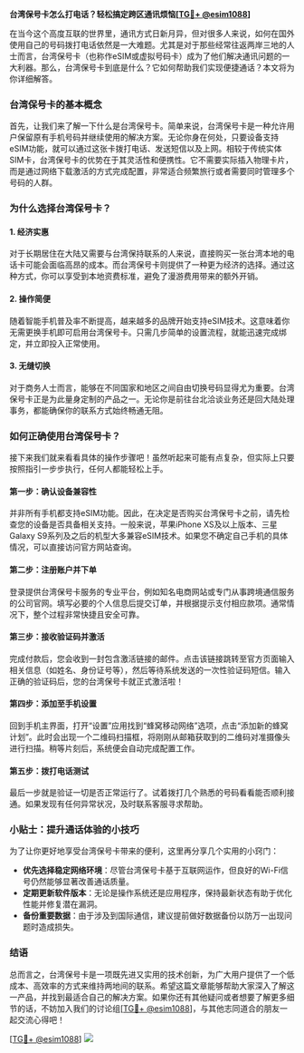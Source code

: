 **台湾保号卡怎么打电话？轻松搞定跨区通讯烦恼[[TG💪+ @esim1088](https://t.me/s/esim1088)]**

在当今这个高度互联的世界里，通讯方式日新月异，但对很多人来说，如何在国外使用自己的号码拨打电话依然是一大难题。尤其是对于那些经常往返两岸三地的人士而言，台湾保号卡（也称作eSIM或虚拟号码卡）成为了他们解决通讯问题的一大利器。那么，台湾保号卡到底是什么？它如何帮助我们实现便捷通话？本文将为你详细解答。

### 台湾保号卡的基本概念

首先，让我们来了解一下什么是台湾保号卡。简单来说，台湾保号卡是一种允许用户保留原有手机号码并继续使用的解决方案。无论你身在何处，只要设备支持eSIM功能，就可以通过这张卡拨打电话、发送短信以及上网。相较于传统实体SIM卡，台湾保号卡的优势在于其灵活性和便携性。它不需要实际插入物理卡片，而是通过网络下载激活的方式完成配置，非常适合频繁旅行或者需要同时管理多个号码的人群。

### 为什么选择台湾保号卡？

#### 1. **经济实惠**
   对于长期居住在大陆又需要与台湾保持联系的人来说，直接购买一张台湾本地的电话卡可能会面临高昂的成本。而台湾保号卡则提供了一种更为经济的选择。通过这种方式，你可以享受到本地资费标准，避免了漫游费用带来的额外开销。

#### 2. **操作简便**
   随着智能手机普及率不断提高，越来越多的品牌开始支持eSIM技术。这意味着你无需更换手机即可启用台湾保号卡。只需几步简单的设置流程，就能迅速完成绑定，并立即投入正常使用。

#### 3. **无缝切换**
   对于商务人士而言，能够在不同国家和地区之间自由切换号码显得尤为重要。台湾保号卡正是为此量身定制的产品之一。无论你是前往台北洽谈业务还是回大陆处理事务，都能确保你的联系方式始终畅通无阻。

### 如何正确使用台湾保号卡？

接下来我们就来看看具体的操作步骤吧！虽然听起来可能有点复杂，但实际上只要按照指引一步步执行，任何人都能轻松上手。

#### 第一步：确认设备兼容性
并非所有手机都支持eSIM功能。因此，在决定是否购买台湾保号卡之前，请先检查您的设备是否具备相关支持。一般来说，苹果iPhone XS及以上版本、三星Galaxy S9系列及之后的机型大多兼容eSIM技术。如果您不确定自己手机的具体情况，可以直接访问官方网站查询。

#### 第二步：注册账户并下单
登录提供台湾保号卡服务的专业平台，例如知名电商网站或专门从事跨境通信服务的公司官网。填写必要的个人信息后提交订单，并根据提示支付相应款项。通常情况下，整个过程非常快捷且安全可靠。

#### 第三步：接收验证码并激活
完成付款后，您会收到一封包含激活链接的邮件。点击该链接跳转至官方页面输入相关信息（如姓名、身份证号等），然后等待系统发送的一次性验证码短信。输入正确的验证码后，您的台湾保号卡就正式激活啦！

#### 第四步：添加至手机设置
回到手机主界面，打开“设置”应用找到“蜂窝移动网络”选项，点击“添加新的蜂窝计划”。此时会出现一个二维码扫描框，将刚刚从邮箱获取到的二维码对准摄像头进行扫描。稍等片刻后，系统便会自动完成配置工作。

#### 第五步：拨打电话测试
最后一步就是验证一切是否正常运行了。试着拨打几个熟悉的号码看看能否顺利接通。如果发现有任何异常状况，及时联系客服寻求帮助。

### 小贴士：提升通话体验的小技巧

为了让你更好地享受台湾保号卡带来的便利，这里再分享几个实用的小窍门：

- **优先选择稳定网络环境**：尽管台湾保号卡基于互联网运作，但良好的Wi-Fi信号仍然能够显著改善通话质量。
- **定期更新软件版本**：无论是操作系统还是应用程序，保持最新状态有助于优化性能并修复潜在漏洞。
- **备份重要数据**：由于涉及到国际通信，建议提前做好数据备份以防万一出现问题时造成损失。

### 结语

总而言之，台湾保号卡是一项既先进又实用的技术创新，为广大用户提供了一个低成本、高效率的方式来维持两地间的联系。希望这篇文章能够帮助大家深入了解这一产品，并找到最适合自己的解决方案。如果你还有其他疑问或者想要了解更多细节的话，不妨加入我们的讨论组[[TG💪+ @esim1088](https://t.me/s/esim1088)]，与其他志同道合的朋友一起交流心得吧！

[[TG💪+ @esim1088](https://t.me/s/esim1088)] ![](https://i.postimg.cc/4NQfJmqS/Snipaste-2025-05-13-00-14-12.png)